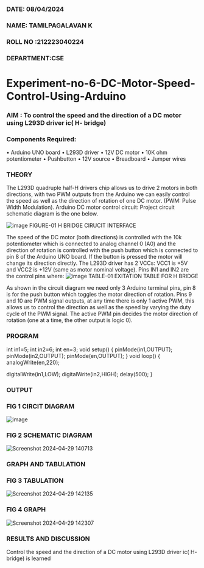 ###  DATE: 08/04/2024
###  NAME: TAMILPAGALAVAN K
###  ROLL NO :212223040224
###  DEPARTMENT:CSE
# Experiment-no-6-DC-Motor-Speed-Control-Using-Arduino
### AIM : To control the speed and the direction of a DC motor using L293D driver ic( H- bridge)

### Components Required:
•	Arduino UNO board
•	L293D driver
•	12V DC motor
•	10K ohm potentiometer
•	Pushbutton
•	12V source
•	Breadboard
•	Jumper wires
### THEORY 
The L293D quadruple half-H drivers chip allows us to drive 2 motors in both directions, with two PWM outputs from the Arduino we can easily control the speed as well as the direction of rotation of one DC motor. (PWM: Pulse Width Modulation).
Arduino DC motor control circuit:
Project circuit schematic diagram is the one below.

![image](https://user-images.githubusercontent.com/36288975/167763051-b230c183-afc5-46f2-ba95-0f95e10dd6c9.png)
FIGURE-01 H BRIDGE CIRUCIT INTERFACE 
 
The speed of the DC motor (both directions) is controlled with the 10k potentiometer which is connected to analog channel 0 (A0) and the direction of rotation is controlled with the push button which is connected to pin 8 of the Arduino UNO board. If the button is pressed the motor will change its direction directly.
The L293D driver has 2 VCCs: VCC1 is +5V and VCC2 is +12V (same as motor nominal voltage). Pins IN1 and IN2 are the control pins where:
![image](https://user-images.githubusercontent.com/36288975/167763120-1421c2c5-8381-49eb-b376-03f6e1113b7a.png)
TABLE-01 EXITATION TABLE FOR H BRIDGE 

As shown in the circuit diagram we need only 3 Arduino terminal pins, pin 8 is for the push button which toggles the motor direction of rotation. Pins 9 and 10 are PWM signal outputs, at any time there is only 1 active PWM, this allows us to control the direction as well as the speed by varying the duty cycle of the PWM signal. The active PWM pin decides the motor direction of rotation (one at a time, the other output is logic 0).

### PROGRAM 

int in1=5;
int in2=6;
int en=3;
void setup()
{
  pinMode(in1,OUTPUT);
  pinMode(in2,OUTPUT);
  pinMode(en,OUTPUT);
}
void loop()
{
  analogWrite(en,220);
  
  digitalWrite(in1,LOW);
  digitalWrite(in2,HIGH);
  delay(500);
}


### OUTPUT
### FIG 1 CIRCIT DIAGRAM
![image](https://github.com/rajeshsmaha/Experiment-no-7-DC-Motor-Speed-Control-Using-Arduino/assets/147608800/94c6400c-62be-44dc-9f4d-642dd4d4995f)
### FIG 2 SCHEMATIC DIAGRAM
![Screenshot 2024-04-29 140713](https://github.com/rajeshsmaha/Experiment-no-7-DC-Motor-Speed-Control-Using-Arduino/assets/147608800/bbc6c6a8-618c-40be-8d19-7e5c5efa6fd1)

### GRAPH AND TABULATION 
### FIG 3 TABULATION
![Screenshot 2024-04-29 142135](https://github.com/rajeshsmaha/Experiment-no-7-DC-Motor-Speed-Control-Using-Arduino/assets/147608800/97d45c34-3d94-4e0b-8316-3595c991066b)
### FIG 4 GRAPH
![Screenshot 2024-04-29 142307](https://github.com/rajeshsmaha/Experiment-no-7-DC-Motor-Speed-Control-Using-Arduino/assets/147608800/cf9cae73-debd-491c-92f9-4e36cd4fd48c)






### RESULTS AND DISCUSSION 
Control the speed and the direction of a DC motor using L293D driver ic( H- bridge) is learned
